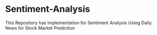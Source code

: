 # Sentiment-Analysis
This Repository has implementation for Sentiment Analysis Using Daily News for Stock Market Prediction
